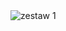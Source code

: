 <picture>
  <source srcset="../srt/zbior_zadan/zestaw/Zestaw_08.jpg" media="(prefers-color-scheme: light)">
  <source srcset="../srt/zbior_zadan/zestaw/Zestaw_08.jpg" media="(prefers-color-scheme: dark)">
  <img src="../srt/zbior_zadan/zestaw/Zestaw_08.jpg" alt="zestaw 1">
</picture>
